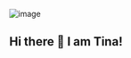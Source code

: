 ![image](https://github.com/MocuAcqu/MocuAcqu/blob/main/helloTina.gif)

## Hi there 👋 I am Tina!

<!--
**MocuAcqu/MocuAcqu** is a ✨ _special_ ✨ repository because its `README.md` (this file) appears on your GitHub profile.

Here are some ideas to get you started:

- 🔭 I’m currently working on ...
- 🌱 I’m currently learning ...
- 👯 I’m looking to collaborate on ...
- 🤔 I’m looking for help with ...
- 💬 Ask me about ...
- 📫 How to reach me: ...
- 😄 Pronouns: ...
- ⚡ Fun fact: ...
-->
